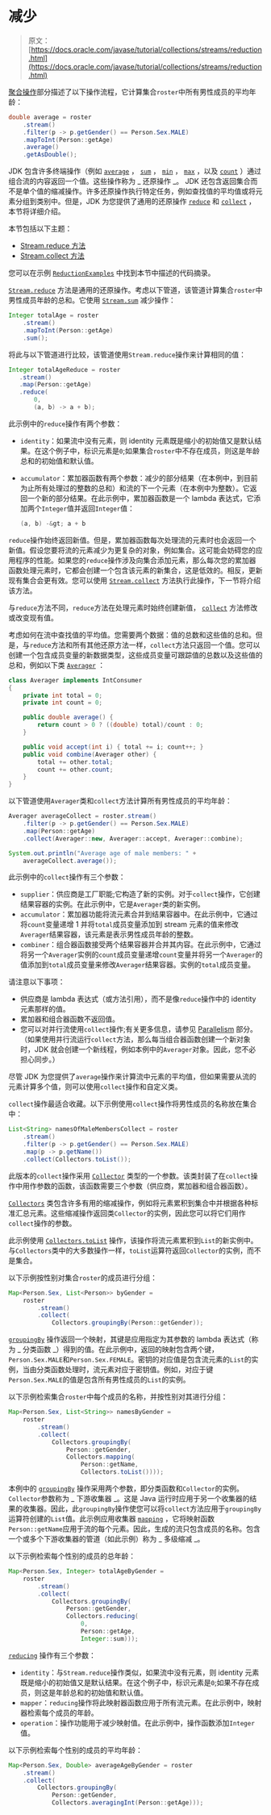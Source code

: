 # 减少

> 原文： [https://docs.oracle.com/javase/tutorial/collections/streams/reduction.html](https://docs.oracle.com/javase/tutorial/collections/streams/reduction.html)

[聚合操作](../../collections/streams/index.html)部分描述了以下操作流程，它计算集合`roster`中所有男性成员的平均年龄：

```java
double average = roster
    .stream()
    .filter(p -> p.getGender() == Person.Sex.MALE)
    .mapToInt(Person::getAge)
    .average()
    .getAsDouble();
```

JDK 包含许多终端操作（例如 [`average`](https://docs.oracle.com/javase/8/docs/api/java/util/stream/IntStream.html#average--java/lang/reflect/Executable.html) ， [`sum`](https://docs.oracle.com/javase/8/docs/api/java/util/stream/IntStream.html#sum--) ， [`min`](https://docs.oracle.com/javase/8/docs/api/java/util/stream/Stream.html#min-java.util.Comparator-) ， [`max`](https://docs.oracle.com/javase/8/docs/api/java/util/stream/Stream.html#max-java.util.Comparator-) ，以及 [`count`](https://docs.oracle.com/javase/8/docs/api/java/util/stream/Stream.html#count--) ）通过组合流的内容返回一个值。这些操作称为 _ 还原操作 _。 JDK 还包含返回集合而不是单个值的缩减操作。许多还原操作执行特定任务，例如查找值的平均值或将元素分组到类别中。但是，JDK 为您提供了通用的还原操作 [`reduce`](https://docs.oracle.com/javase/8/docs/api/java/util/stream/Stream.html#reduce-T-java.util.function.BinaryOperator-) 和 [`collect`](https://docs.oracle.com/javase/8/docs/api/java/util/stream/Stream.html#collect-java.util.function.Supplier-java.util.function.BiConsumer-java.util.function.BiConsumer-) ，本节将详细介绍。

本节包括以下主题：

*   [Stream.reduce 方法](#reduce)
*   [Stream.collect 方法](#collect)

您可以在示例 [`ReductionExamples`](examples/ReductionExamples.java) 中找到本节中描述的代码摘录。

[`Stream.reduce`](https://docs.oracle.com/javase/8/docs/api/java/util/stream/Stream.html#reduce-T-java.util.function.BinaryOperator-) 方法是通用的还原操作。考虑以下管道，该管道计算集合`roster`中男性成员年龄的总和。它使用 [`Stream.sum`](https://docs.oracle.com/javase/8/docs/api/java/util/stream/IntStream.html#sum--) 减少操作：

```java
Integer totalAge = roster
    .stream()
    .mapToInt(Person::getAge)
    .sum();
```

将此与以下管道进行比较，该管道使用`Stream.reduce`操作来计算相同的值：

```java
Integer totalAgeReduce = roster
   .stream()
   .map(Person::getAge)
   .reduce(
       0,
       (a, b) -> a + b);
```

此示例中的`reduce`操作有两个参数：

*   `identity`：如果流中没有元素，则 identity 元素既是缩小的初始值又是默认结果。在这个例子中，标识元素是`0`;如果集合`roster`中不存在成员，则这是年龄总和的初始值和默认值。

*   `accumulator`：累加器函数有两个参数：减少的部分结果（在本例中，到目前为止所有处理过的整数的总和）和流的下一个元素（在本例中为整数）。它返回一个新的部分结果。在此示例中，累加器函数是一个 lambda 表达式，它添加两个`Integer`值并返回`Integer`值：

    ```java
    (a, b) -&gt; a + b
    ```

`reduce`操作始终返回新值。但是，累加器函数每次处理流的元素时也会返回一个新值。假设您要将流的元素减少为更复杂的对象，例如集合。这可能会妨碍您的应用程序的性能。如果您的`reduce`操作涉及向集合添加元素，那么每次您的累加器函数处理元素时，它都会创建一个包含该元素的新集合，这是低效的。相反，更新现有集合会更有效。您可以使用 [`Stream.collect`](https://docs.oracle.com/javase/8/docs/api/java/util/stream/Stream.html#collect-java.util.function.Supplier-java.util.function.BiConsumer-java.util.function.BiConsumer-) 方法执行此操作，下一节将介绍该方法。

与`reduce`方法不同，`reduce`方法在处理元素时始终创建新值， [`collect`](https://docs.oracle.com/javase/8/docs/api/java/util/stream/Stream.html#collect-java.util.function.Supplier-java.util.function.BiConsumer-java.util.function.BiConsumer-) 方法修改或改变现有值。

考虑如何在流中查找值的平均值。您需要两个数据：值的总数和这些值的总和。但是，与`reduce`方法和所有其他还原方法一样，`collect`方法只返回一个值。您可以创建一个包含成员变量的新数据类型，这些成员变量可跟踪值的总数以及这些值的总和，例如以下类 [`Averager`](examples/Averager.java) ：

```java
class Averager implements IntConsumer
{
    private int total = 0;
    private int count = 0;

    public double average() {
        return count > 0 ? ((double) total)/count : 0;
    }

    public void accept(int i) { total += i; count++; }
    public void combine(Averager other) {
        total += other.total;
        count += other.count;
    }
}
```

以下管道使用`Averager`类和`collect`方法计算所有男性成员的平均年龄：

```java
Averager averageCollect = roster.stream()
    .filter(p -> p.getGender() == Person.Sex.MALE)
    .map(Person::getAge)
    .collect(Averager::new, Averager::accept, Averager::combine);

System.out.println("Average age of male members: " +
    averageCollect.average());
```

此示例中的`collect`操作有三个参数：

*   `supplier`：供应商是工厂职能;它构造了新的实例。对于`collect`操作，它创建结果容器的实例。在此示例中，它是`Averager`类的新实例。
*   `accumulator`：累加器功能将流元素合并到结果容器中。在此示例中，它通过将`count`变量递增 1 并将`total`成员变量添加到 stream 元素的值来修改`Averager`结果容器，该元素是表示男性成员年龄的整数。
*   `combiner`：组合器函数接受两个结果容器并合并其内容。在此示例中，它通过将另一个`Averager`实例的`count`成员变量递增`count`变量并将另一个`Averager`的值添加到`total`成员变量来修改`Averager`结果容器。实例的`total`成员变量。

请注意以下事项：

*   供应商是 lambda 表达式（或方法引用），而不是像`reduce`操作中的 identity 元素那样的值。
*   累加器和组合器函数不返回值。
*   您可以对并行流使用`collect`操作;有关更多信息，请参见 [Parallelism](../../collections/streams/parallelism.html) 部分。 （如果使用并行流运行`collect`方法，那么每当组合器函数创建一个新对象时，JDK 就会创建一个新线程，例如本例中的`Averager`对象。因此，您不必担心同步。）

尽管 JDK 为您提供了`average`操作来计算流中元素的平均值，但如果需要从流的元素计算多个值，则可以使用`collect`操作和自定义类。

`collect`操作最适合收藏。以下示例使用`collect`操作将男性成员的名称放在集合中：

```java
List<String> namesOfMaleMembersCollect = roster
    .stream()
    .filter(p -> p.getGender() == Person.Sex.MALE)
    .map(p -> p.getName())
    .collect(Collectors.toList());
```

此版本的`collect`操作采用 [`Collector`](https://docs.oracle.com/javase/8/docs/api/java/util/stream/Collector.html) 类型的一个参数。该类封装了在`collect`操作中用作参数的函数，该函数需要三个参数（供应商，累加器和组合器函数）。

[`Collectors`](https://docs.oracle.com/javase/8/docs/api/java/util/stream/Collectors.html) 类包含许多有用的缩减操作，例如将元素累积到集合中并根据各种标准汇总元素。这些缩减操作返回类`Collector`的实例，因此您可以将它们用作`collect`操作的参数。

此示例使用 [`Collectors.toList`](https://docs.oracle.com/javase/8/docs/api/java/util/stream/Collectors.html#toList--) 操作，该操作将流元素累积到`List`的新实例中。与`Collectors`类中的大多数操作一样，`toList`运算符返回`Collector`的实例，而不是集合。

以下示例按性别对集合`roster`的成员进行分组：

```java
Map<Person.Sex, List<Person>> byGender =
    roster
        .stream()
        .collect(
            Collectors.groupingBy(Person::getGender));
```

[`groupingBy`](https://docs.oracle.com/javase/8/docs/api/java/util/stream/Collectors.html#groupingBy-java.util.function.Function-) 操作返回一个映射，其键是应用指定为其参数的 lambda 表达式（称为 _ 分类函数 _）得到的值。在此示例中，返回的映射包含两个键，`Person.Sex.MALE`和`Person.Sex.FEMALE`。密钥的对应值是包含流元素的`List`的实例，当由分类函数处理时，流元素对应于密钥值。例如，对应于键`Person.Sex.MALE`的值是包含所有男性成员的`List`的实例。

以下示例检索集合`roster`中每个成员的名称，并按性别对其进行分组：

```java
Map<Person.Sex, List<String>> namesByGender =
    roster
        .stream()
        .collect(
            Collectors.groupingBy(
                Person::getGender,                      
                Collectors.mapping(
                    Person::getName,
                    Collectors.toList())));
```

本例中的 [`groupingBy`](https://docs.oracle.com/javase/8/docs/api/java/util/stream/Collectors.html#groupingBy-java.util.function.Function-java.util.stream.Collector-) 操作采用两个参数，即分类函数和`Collector`的实例。 `Collector`参数称为 _ 下游收集器 _。这是 Java 运行时应用于另一个收集器的结果的收集器。因此，此`groupingBy`操作使您可以将`collect`方法应用于`groupingBy`运算符创建的`List`值。此示例应用收集器 [`mapping`](https://docs.oracle.com/javase/8/docs/api/java/util/stream/Collectors.html#mapping-java.util.function.Function-java.util.stream.Collector-java.util.stream.Collector-) ，它将映射函数`Person::getName`应用于流的每个元素。因此，生成的流只包含成员的名称。包含一个或多个下游收集器的管道（如此示例）称为 _ 多级缩减 _。

以下示例检索每个性别的成员的总年龄：

```java
Map<Person.Sex, Integer> totalAgeByGender =
    roster
        .stream()
        .collect(
            Collectors.groupingBy(
                Person::getGender,                      
                Collectors.reducing(
                    0,
                    Person::getAge,
                    Integer::sum)));
```

[`reducing`](https://docs.oracle.com/javase/8/docs/api/java/util/stream/Collectors.html#reducing-U-java.util.function.Function-java.util.function.BinaryOperator-) 操作有三个参数：

*   `identity`：与`Stream.reduce`操作类似，如果流中没有元素，则 identity 元素既是缩小的初始值又是默认结果。在这个例子中，标识元素是`0`;如果不存在成员，则这是年龄总和的初始值和默认值。
*   `mapper`：`reducing`操作将此映射器函数应用于所有流元素。在此示例中，映射器检索每个成员的年龄。
*   `operation`：操作功能用于减少映射值。在此示例中，操作函数添加`Integer`值。

以下示例检索每个性别的成员的平均年龄：

```java
Map<Person.Sex, Double> averageAgeByGender = roster
    .stream()
    .collect(
        Collectors.groupingBy(
            Person::getGender,                      
            Collectors.averagingInt(Person::getAge)));
```